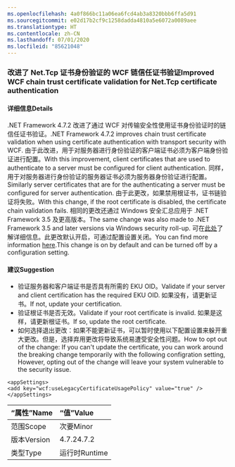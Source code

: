 ```yaml
---
ms.openlocfilehash: 4a0f866bc11a06ea6fcd4ab3a8320bbb6ffa5d91
ms.sourcegitcommit: e02d17b2cf9c1258dadda4810a5e6072a0089aee
ms.translationtype: HT
ms.contentlocale: zh-CN
ms.lasthandoff: 07/01/2020
ms.locfileid: "85621048"
---
```

### <a name="improved-wcf-chain-trust-certificate-validation-for-nettcp-certificate-authentication"></a><span data-ttu-id="45b3b-101">改进了 Net.Tcp 证书身份验证的 WCF 链信任证书验证</span><span class="sxs-lookup"><span data-stu-id="45b3b-101">Improved WCF chain trust certificate validation for Net.Tcp certificate authentication</span></span>

#### <a name="details"></a><span data-ttu-id="45b3b-102">详细信息</span><span class="sxs-lookup"><span data-stu-id="45b3b-102">Details</span></span>

<span data-ttu-id="45b3b-103">.NET Framework 4.7.2 改进了通过 WCF 对传输安全性使用证书身份验证时的链信任证书验证。</span><span class="sxs-lookup"><span data-stu-id="45b3b-103">.NET Framework 4.7.2 improves chain trust certificate validation when using certificate authentication with transport security with WCF.</span></span> <span data-ttu-id="45b3b-104">由于此改进，用于对服务器进行身份验证的客户端证书必须为客户端身份验证进行配置。</span><span class="sxs-lookup"><span data-stu-id="45b3b-104">With this improvement, client certificates that are used to authenticate to a server must be configured for client authentication.</span></span>  <span data-ttu-id="45b3b-105">同样，用于对服务器进行身份验证的服务器证书必须为服务器身份验证进行配置。</span><span class="sxs-lookup"><span data-stu-id="45b3b-105">Similarly server certificates that are for the authenticating a server must be configured for server authentication.</span></span> <span data-ttu-id="45b3b-106">由于此更改，如果禁用根证书，证书链验证将失败。</span><span class="sxs-lookup"><span data-stu-id="45b3b-106">With this change, if the root certificate is disabled, the certificate chain validation fails.</span></span> <span data-ttu-id="45b3b-107">相同的更改还通过 Windows 安全汇总应用于 .NET Framework 3.5 及更高版本。</span><span class="sxs-lookup"><span data-stu-id="45b3b-107">The same change was also made to .NET Framework 3.5 and later versions via Windows security roll-up.</span></span> <span data-ttu-id="45b3b-108">可在[此处](https://support.microsoft.com/help/4055269/security-only-update-for-net-framework-3-5-1-4-5-2-4-6-4-6-1-4-6-2-4-7)了解详细信息。此更改默认开启，可通过配置设置关闭。</span><span class="sxs-lookup"><span data-stu-id="45b3b-108">You can find more information [here](https://support.microsoft.com/help/4055269/security-only-update-for-net-framework-3-5-1-4-5-2-4-6-4-6-1-4-6-2-4-7).This change is on by default and can be turned off by a configuration setting.</span></span>

#### <a name="suggestion"></a><span data-ttu-id="45b3b-109">建议</span><span class="sxs-lookup"><span data-stu-id="45b3b-109">Suggestion</span></span>

<ul><li><span data-ttu-id="45b3b-110">验证服务器和客户端证书是否具有所需的 EKU OID。</span><span class="sxs-lookup"><span data-stu-id="45b3b-110">Validate if your server and client certification has the required EKU OID.</span></span> <span data-ttu-id="45b3b-111">如果没有，请更新证书。</span><span class="sxs-lookup"><span data-stu-id="45b3b-111">If not, update your certification.</span></span></li><li><span data-ttu-id="45b3b-112">验证根证书是否无效。</span><span class="sxs-lookup"><span data-stu-id="45b3b-112">Validate if your root certificate is invalid.</span></span> <span data-ttu-id="45b3b-113">如果是这样，请更新根证书。</span><span class="sxs-lookup"><span data-stu-id="45b3b-113">If so, update the root certificate.</span></span></li><li><span data-ttu-id="45b3b-114">如何选择退出更改：如果不能更新证书，可以暂时使用以下配置设置来躲开重大更改。但是，选择弃用更改将导致系统易遭受安全性问题。</span><span class="sxs-lookup"><span data-stu-id="45b3b-114">How to opt out of the change: If you can't update the certificate, you can work around the breaking change temporarily with the following configration setting,  However, opting out of the change will leave your system vulnerable to the security issue.</span></span></li></ul><pre><code class="lang-xml">&lt;appSettings&gt;&#13;&#10;&lt;add key=&quot;wcf:useLegacyCertificateUsagePolicy&quot; value=&quot;true&quot; /&gt;&#13;&#10;&lt;/appSettings&gt;&#13;&#10;</code></pre>

| <span data-ttu-id="45b3b-115">“属性”</span><span class="sxs-lookup"><span data-stu-id="45b3b-115">Name</span></span>    | <span data-ttu-id="45b3b-116">“值”</span><span class="sxs-lookup"><span data-stu-id="45b3b-116">Value</span></span>       |
|:--------|:------------|
| <span data-ttu-id="45b3b-117">范围</span><span class="sxs-lookup"><span data-stu-id="45b3b-117">Scope</span></span>   |<span data-ttu-id="45b3b-118">次要</span><span class="sxs-lookup"><span data-stu-id="45b3b-118">Minor</span></span>|
|<span data-ttu-id="45b3b-119">版本</span><span class="sxs-lookup"><span data-stu-id="45b3b-119">Version</span></span>|<span data-ttu-id="45b3b-120">4.7.2</span><span class="sxs-lookup"><span data-stu-id="45b3b-120">4.7.2</span></span>|
|<span data-ttu-id="45b3b-121">类型</span><span class="sxs-lookup"><span data-stu-id="45b3b-121">Type</span></span>|<span data-ttu-id="45b3b-122">运行时</span><span class="sxs-lookup"><span data-stu-id="45b3b-122">Runtime</span></span>|
